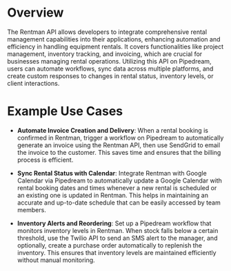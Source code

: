 # Overview

The Rentman API allows developers to integrate comprehensive rental management capabilities into their applications, enhancing automation and efficiency in handling equipment rentals. It covers functionalities like project management, inventory tracking, and invoicing, which are crucial for businesses managing rental operations. Utilizing this API on Pipedream, users can automate workflows, sync data across multiple platforms, and create custom responses to changes in rental status, inventory levels, or client interactions.

# Example Use Cases

- **Automate Invoice Creation and Delivery**: When a rental booking is confirmed in Rentman, trigger a workflow on Pipedream to automatically generate an invoice using the Rentman API, then use SendGrid to email the invoice to the customer. This saves time and ensures that the billing process is efficient.

- **Sync Rental Status with Calendar**: Integrate Rentman with Google Calendar via Pipedream to automatically update a Google Calendar with rental booking dates and times whenever a new rental is scheduled or an existing one is updated in Rentman. This helps in maintaining an accurate and up-to-date schedule that can be easily accessed by team members.

- **Inventory Alerts and Reordering**: Set up a Pipedream workflow that monitors inventory levels in Rentman. When stock falls below a certain threshold, use the Twilio API to send an SMS alert to the manager, and optionally, create a purchase order automatically to replenish the inventory. This ensures that inventory levels are maintained efficiently without manual monitoring.
